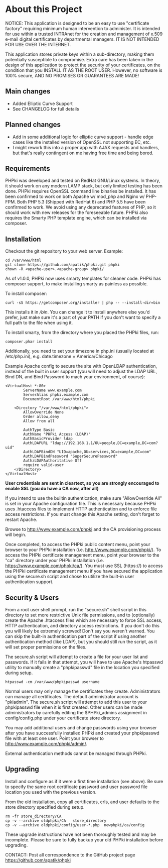 About this Project
===============

NOTICE:
This application is designed to be an easy to use "certificate factory"
requiring minimum human intervention to administer.  It is intended for
use within a trusted INTRAnet for the creation and management of x.509
e-mail digital certificates by departmental managers.  IT IS NOT INTENDED
FOR USE OVER THE INTERNET.

This application stores private keys within a sub-directory, making them
potentially susceptible to compromise.  Extra care has been taken in the
design of this application to protect the security of your certificates,
on the condition that you INSTALL IT AS THE ROOT USER.  However, no
software is 100% secure, AND NO PROMISES OR GUARANTEES ARE MADE!

Main changes
------------
* Added Elliptic Curve Support
* See CHANGELOG for full details

Planned changes
---------------
* Add in some additional logic for elliptic curve support - handle edge cases like the installed version of OpenSSL not supporting EC, etc.
* I might rework this into a proper app with AJAX requests and handlers, but that's really contingent on me having free time and being bored.


Requirements
---------------
PHPki was developed and tested on RedHat GNU/Linux systems. In theory,
it should work on any modern LAMP stack, but only limited testing has been
done. PHPki requires OpenSSL command line binaries be installed. It has been
confirmed to work on both Apache w/ mod_php and Nginx w/ PHP-FPM. Both PHP 5.3
(Shipped with RedHat 6) and PHP 5.5 have been confirmed to work. We avoid using
any deprecated features of PHP, so it should work with new releases for the foreseeable
future. PHPki also requires the Smarty PHP template engine, which can be installed via composer.


Installation
---------------
Checkout the git repository to your web server. Example:

    cd /var/www/html
    git clone https://github.com/apatik/phpki.git phpki
    chown -R <apache-user>.<apache-group> phpki/

As of v1.0.0, PHPki now uses smarty templates for cleaner code. PHPki has composer support, to make installing smarty as painless as possible.

To install composer:

    curl -sS https://getcomposer.org/installer | php -- --install-dir=bin
This installs it in */bin*. You can change it to install anywhere else you'd prefer, just make sure it's a part of your PATH if you don't want to specify a full path to the file when using it.

To install smarty, from the directory where you placed the PHPki files, run:

    composer.phar install

Additionally, you need to set your timezone in php.ini (usually located at /etc/php.ini), e.g. date.timezone = America/Chicago

Example Apache config to secure the site with OpenLDAP authentication, instead of the built in user support
(you will need to adjust the LDAP URL, Bind DN, and Bind Password to mach your environment, of course):

    <VirtualHost *:80>
        	ServerName www.example.com
    		ServerAlias phpki.example.com
        	DocumentRoot /var/www/html/phpki

    	<Directory "/var/www/html/phpki">
    		AllowOverride None
    		Order allow,deny
    		Allow from all

    		AuthType Basic
    		AuthName "PHPki Access (LDAP)"
    		AuthBasicProvider ldap
    		AuthLDAPURL "ldap://192.168.1.1/OU=people,DC=example,DC=com?uid"
    		AuthLDAPBindDN "UID=apache,OU=services,DC=example,DC=com"
    		AuthLDAPBindPassword "SuperSecurePassword"
    		AuthzLDAPAuthoritative Off
    		require valid-user
    	</Directory>
    </VirtualHost>

**User credentials are sent in cleartext, so you are strongly encouraged to enable SSL (you do have a CA now, after all)**

If you intend to use the builtin authentication, make sure "AllowOverride All" is
set in your Apache configuration file. This is necessary because PHPki uses .htaccess
files to implement HTTP authentication and to enforce file access restrictions.
If you must change this Apache setting, don't forget to restart Apache.

Browse to http://www.example.com/phpki and the CA provisioning process will begin.

Once completed, to access the PHPki public content menu, point your browser to your
PHPki installation (i.e. http://www.example.com/phpki/).  To access the
PHPki certificate management menu, point your browser to the "ca"
directory under your PHPki installation (i.e. https://www.example.com/phpki/ca/).
You must use SSL (https://) to access the PHPki certificate management
menu if you have secured the application using the secure.sh script and chose to
utilize the built-in user authentication support.


Security & Users
---------------
From a root user shell prompt, run the "secure.sh" shell script in this
directory to set more restrictive Unix file permissions, and to (optionally) create
the Apache .htaccess files which are necessary to force SSL access, HTTP
authentication, and directory access restrictions.  If you don't do this
you will likely be extremely screwed!  Don't say you weren't warned. You can skip
the built-in authentication part of the script if using another authentication method (like LDAP),
but you should still run the script, as it will set proper permissions on the files.

The secure.sh script will attempt to create a file for your user list
and passwords.  If it fails in that attempt, you will have to use Apache's
htpasswd utility to manually create a "phpkipasswd" file in the location
you specified during setup.

	htpasswd -cm /var/www/phpkipasswd username

Normal users may only manage the certificates they create.  Administrators
can manage all certificates.  The default administrator account is
"pkiadmin".  The secure.sh script will attempt to add this user to your
phpkipasswd file when it is first created.  Other users can be made
administrators by carefully editing the $PHPki_admins assignment in
config/config.php under your certificate store directory.

You may add additional users and change passwords using your browser after
you have successfully installed PHPki and created your phpkipasswd file with
at least one user. Point your browser to http://www.example.com/phpki/admin/.

External authentication methods cannot be managed through PHPki.


Upgrading
---------------
Install and configure as if it were a first time installation (see above).
Be sure to specify the same root certificate password and user password file
location you used with the previous version.

From the old installation, copy all certificates, crls, and user defaults
to the store directory specified during setup.

	rm -fr store_directory/CA
	cp -v --archive oldphpki/CA   store_directory
	cp -v --archive oldphpki/config/user-*.php  newphpki/ca/config

These upgrade instructions have not been thoroughly tested and may be
incomplete.  Please be sure to fully backup your old PHPki installation before
upgrading.


CONTACT:
Post all correspondence to the GitHub project page
https://github.com/apatik/phpki
